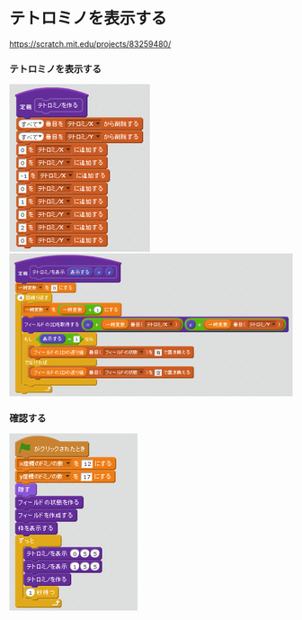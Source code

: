 # テトロミノを表示する

https://scratch.mit.edu/projects/83259480/


### テトロミノを表示する

![](s_t.png)
![](s_t_v.png)

### 確認する

![](s_t_m.png)
